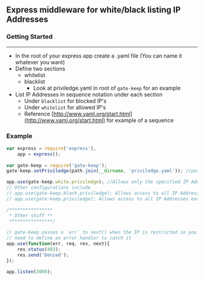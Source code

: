 ## Express middleware for white/black listing IP Addresses

### Getting Started
---
- In the root of your express app create a .yaml file (You can name it whatever you want)
- Define two sections
    - whitelist
    - blacklist
        - Look at priviledge.yaml in root of `gate-keep` for an example
- List IP Addresses in sequence notation under each section
    - Under `blacklist` for blocked IP's 
    - Under `whitelist` for allowed IP's
    - Reference [http://www.yaml.org/start.html](http://www.yaml.org/start.html) for example of a sequence
        
### Example
```javascript
var express = require('express'),
    app = express();
    
var gate-keep = require('gate-keep');
gate-keep.setPriviledge(path.join(__dirname, 'priviledge.yaml')); //pass absolute path to .yaml allowed/blocked file

app.use(gate-keep.white.priviledge); //Allows only the specified IP Address in priviledge.yaml `whitelist` section
// Other configurations include
// app.use(gate-keep.black.priviledge); Allows access to all IP Addresses expect those listed in priviledge.yaml `blacklist` section
// app.use(gate-keep.priviledge); Allows access to all IP Addresses except those listed in priviledge.yaml `blacklist` section

/****************
 * Other stuff **
 ****************/
 
// gate-keep passes a `err` to next() when the IP is restricted so you 
// need to define an error handler to catch it
app.use(function(err, req, res, next){
    res.status(403);
    res.send('Denied');
});

app.listen(3000);
```